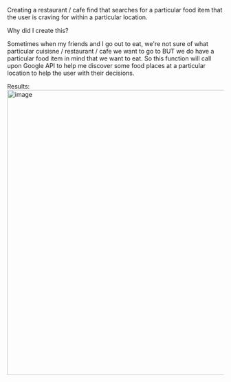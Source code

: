 Creating a restaurant / cafe find that searches for a particular food item that the user is craving for within a particular location.

Why did I create this?

Sometimes when my friends and I go out to eat, we're not sure of what particular cuisisne / restaurant / cafe we want to go to BUT we do have a particular food item in mind that we want to eat. So this function will call upon Google API to help me discover some food places at a particular location to help the user with their decisions. 

Results:
<img width="1936" height="664" alt="image" src="https://github.com/user-attachments/assets/5376a9bf-6181-4d4a-8ff1-2595898bdd81" />
